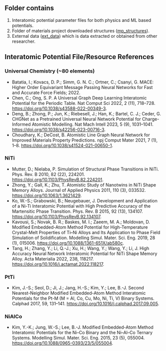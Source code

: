 ## Folder contains

1. Interatomic potential parameter files for both physics and ML based potentials.
2. Folder of materials project downloaded structures ([mp_structures](./mp_structures)).
3. External data ([ext_data](./ext_data)) which is data extracted or obtained from other researcher.


## Interatomic Potential File/Resource References

### Universal Chemistry (~80 elements)
- Batatia, I.; Kovacs, D. P.; Simm, G. N. C.; Ortner, C.; Csanyi, G. MACE: Higher Order Equivariant Message Passing Neural Networks for Fast and Accurate Force Fields; 2022.
- Chen, C.; Ong, S. P. A Universal Graph Deep Learning Interatomic Potential for the Periodic Table. Nat Comput Sci 2022, 2 (11), 718–728. https://doi.org/10.1038/s43588-022-00349-3.
- Deng, B.; Zhong, P.; Jun, K.; Riebesell, J.; Han, K.; Bartel, C. J.; Ceder, G. CHGNet as a Pretrained Universal Neural Network Potential for Charge-Informed Atomistic Modelling. Nat Mach Intell 2023, 5 (9), 1031–1041. https://doi.org/10.1038/s42256-023-00716-3.
- Choudhary, K.; DeCost, B. Atomistic Line Graph Neural Network for Improved Materials Property Predictions. npj Comput Mater 2021, 7 (1), 1–8. https://doi.org/10.1038/s41524-021-00650-1.

### NiTi
- Mutter, D.; Nielaba, P. Simulation of Structural Phase Transitions in NiTi. Phys. Rev. B 2010, 82 (22), 224201. https://doi.org/10.1103/PhysRevB.82.224201.
- Zhong, Y.; Gall, K.; Zhu, T. Atomistic Study of Nanotwins in NiTi Shape Memory Alloys. Journal of Applied Physics 2011, 110 (3), 033532. https://doi.org/10.1063/1.3621429.
- Ko, W.-S.; Grabowski, B.; Neugebauer, J. Development and Application of a Ni-Ti Interatomic Potential with High Predictive Accuracy of the Martensitic Phase Transition. Phys. Rev. B 2015, 92 (13), 134107. https://doi.org/10.1103/PhysRevB.92.134107.
- Kavousi, S.; Novak, B. R.; Baskes, M. I.; Zaeem, M. A.; Moldovan, D. Modified Embedded-Atom Method Potential for High-Temperature Crystal-Melt Properties of Ti–Ni Alloys and Its Application to Phase Field Simulation of Solidification. Modelling Simul. Mater. Sci. Eng. 2019, 28 (1), 015006. https://doi.org/10.1088/1361-651X/ab580c.
- Tang, H.; Zhang, Y.; Li, Q.-J.; Xu, H.; Wang, Y.; Wang, Y.; Li, J. High Accuracy Neural Network Interatomic Potential for NiTi Shape Memory Alloy. Acta Materialia 2022, 238, 118217. https://doi.org/10.1016/j.actamat.2022.118217.

### PtTi
- Kim, J.-S.; Seol, D.; Ji, J.; Jang, H.-S.; Kim, Y.; Lee, B.-J. Second Nearest-Neighbor Modified Embedded-Atom Method Interatomic Potentials for the Pt-M (M = Al, Co, Cu, Mo, Ni, Ti, V) Binary Systems. Calphad 2017, 59, 131–141. https://doi.org/10.1016/j.calphad.2017.09.005.

### NiAlCo
- Kim, Y.-K.; Jung, W.-S.; Lee, B.-J. Modified Embedded-Atom Method Interatomic Potentials for the Ni–Co Binary and the Ni–Al–Co Ternary Systems. Modelling Simul. Mater. Sci. Eng. 2015, 23 (5), 055004. https://doi.org/10.1088/0965-0393/23/5/055004.

